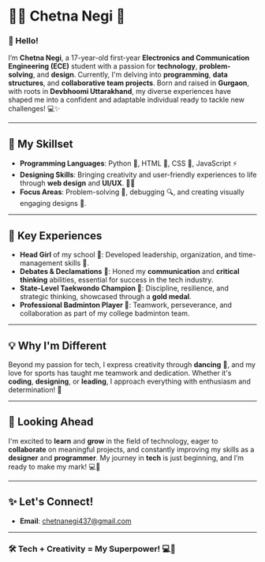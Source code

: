 # **👩‍💻 Chetna Negi 🎨**

### **👋 Hello!**

I’m **Chetna Negi**, a 17-year-old first-year **Electronics and Communication Engineering (ECE)** student with a passion for **technology**, **problem-solving**, and **design**. Currently, I'm delving into **programming**, **data structures**, and **collaborative team projects**. Born and raised in **Gurgaon**, with roots in **Devbhoomi Uttarakhand**, my diverse experiences have shaped me into a confident and adaptable individual ready to tackle new challenges! 💻✨

---

## **🌟 My Skillset**

- **Programming Languages**: Python 🐍, HTML 📝, CSS 🎨, JavaScript ⚡
- **Designing Skills**: Bringing creativity and user-friendly experiences to life through **web design** and **UI/UX**. 🎨💡
- **Focus Areas**: Problem-solving 🧩, debugging 🔍, and creating visually engaging designs 🌈.

---

## **🚀 Key Experiences**

- **Head Girl** of my school 🏫: Developed leadership, organization, and time-management skills 🎯.
- **Debates & Declamations** 🎤: Honed my **communication** and **critical thinking** abilities, essential for success in the tech industry.
- **State-Level Taekwondo Champion 🥇**: Discipline, resilience, and strategic thinking, showcased through a **gold medal**.
- **Professional Badminton Player 🏸**: Teamwork, perseverance, and collaboration as part of my college badminton team.

---

## **💡 Why I'm Different**

Beyond my passion for tech, I express creativity through **dancing** 💃, and my love for sports has taught me teamwork and dedication. Whether it's **coding**, **designing**, or **leading**, I approach everything with enthusiasm and determination! 💪

---

## **🌈 Looking Ahead**

I'm excited to **learn** and **grow** in the field of technology, eager to **collaborate** on meaningful projects, and constantly improving my skills as a **designer** and **programmer**. My journey in **tech** is just beginning, and I’m ready to make my mark! 💻🚀

---

## **✨ Let's Connect!**

- **Email**: [chetnanegi437@gmail.com](mailto:chetnanegi437@gmail.com)

---

### **🛠️ Tech + Creativity = My Superpower!** 💻🎨